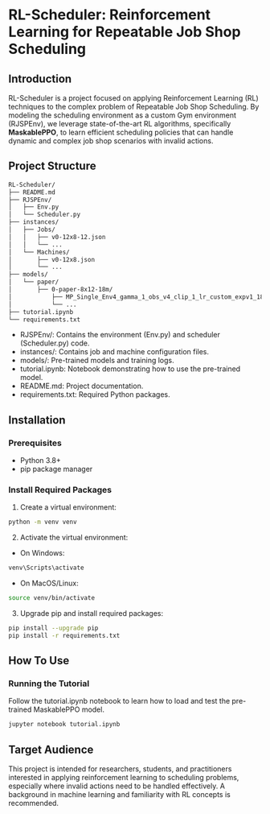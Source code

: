 # RL-Scheduler: Reinforcement Learning for Repeatable Job Shop Scheduling

## Introduction

RL-Scheduler is a project focused on applying Reinforcement Learning (RL) techniques to the complex problem of Repeatable Job Shop Scheduling. By modeling the scheduling environment as a custom Gym environment (RJSPEnv), we leverage state-of-the-art RL algorithms, specifically **MaskablePPO**, to learn efficient scheduling policies that can handle dynamic and complex job shop scenarios with invalid actions.

## Project Structure
~~~ bash
RL-Scheduler/
├── README.md
├── RJSPEnv/
│   ├── Env.py
│   └── Scheduler.py
├── instances/
│   ├── Jobs/
│   │   ├── v0-12x8-12.json
│   │   └── ...
│   └── Machines/
│       ├── v0-12x8.json
│       └── ...
├── models/
│   └── paper/
│       ├── 0-paper-8x12-18m/
│           ├── MP_Single_Env4_gamma_1_obs_v4_clip_1_lr_custom_expv1_18000000.zip
│           └── ...
├── tutorial.ipynb
└── requirements.txt
~~~
- RJSPEnv/: Contains the environment (Env.py) and scheduler (Scheduler.py) code.
- instances/: Contains job and machine configuration files.
- models/: Pre-trained models and training logs.
- tutorial.ipynb: Notebook demonstrating how to use the pre-trained model.
- README.md: Project documentation.
- requirements.txt: Required Python packages.


## Installation

### Prerequisites

- Python 3.8+
- pip package manager

### Install Required Packages

1.	Create a virtual environment:
~~~bash
python -m venv venv
~~~

2.	Activate the virtual environment:
-   On Windows:
~~~bash
venv\Scripts\activate
~~~
-   On MacOS/Linux:
~~~bash
source venv/bin/activate
~~~

3.	Upgrade pip and install required packages:
~~~bash
pip install --upgrade pip
pip install -r requirements.txt
~~~

## How To Use

### Running the Tutorial

Follow the tutorial.ipynb notebook to learn how to load and test the pre-trained MaskablePPO model.

~~~bash
jupyter notebook tutorial.ipynb
~~~

## Target Audience

This project is intended for researchers, students, and practitioners interested in applying reinforcement learning to scheduling problems, especially where invalid actions need to be handled effectively. A background in machine learning and familiarity with RL concepts is recommended.